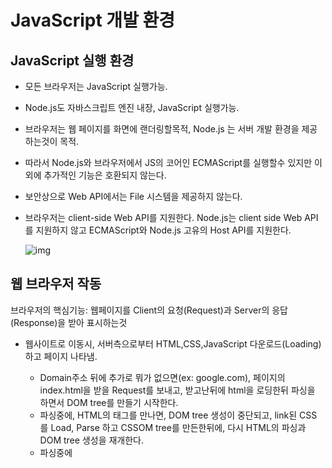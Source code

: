 ﻿# JavaScript 개발 환경
## JavaScript 실행 환경
* 모든 브라우저는 JavaScript 실행가능.

* Node.js도 자바스크립트 엔진 내장,  JavaScript 실행가능.

* 브라우저는 웹 페이지를 화면에 랜더링할목적, Node.js 는 서버 개발 환경을 제공 하는것이 목적.

* 따라서 Node.js와 브라우저에서 JS의 코어인 ECMAScript를 실행할수 있지만 이외에 추가적인 기능은 호환되지 않는다.

* 보안상으로 Web API에서는 File 시스템을 제공하지 않는다.

* 브라우저는 client-side Web API를 지원한다. Node.js는 client side Web API를 지원하지 않고 ECMAScript와 Node.js 고유의 Host API를 지원한다.

  ![img](https://poiemaweb.com/assets/fs-images/3-1.png)

## 웹 브라우저 작동
브라우저의 핵심기능: 웹페이지를  Client의 요청(Request)과 Server의 응답(Response)을 받아 표시하는것

* 웹사이트로 이동시, 서버측으로부터 HTML,CSS,JavaScript 다운로드(Loading)하고 페이지 나타냄.

  * Domain주소 뒤에 추가로 뭐가 없으면(ex: google.com), 페이지의 index.html을 받을 Request를 보내고, 받고난뒤에 html을 로딩한뒤 파싱을 하면서 DOM tree를 만들기 시작한다.
  * 파싱중에, HTML의 <link>태그를 만나면, DOM tree 생성이 중단되고, link된 CSS 를 Load, Parse 하고 CSSOM tree를 만든한뒤에, 다시 HTML의 파싱과 DOM tree 생성을 재개한다.
  * 파싱중에 <script> 태그를 만나면, 다시 파싱과 DOM tree를 중단하고, JavaScript부터 load, parse 하고 Syntax tree를 만든후에 다시 HTML로 파서 권한이 돌아가서 남은 파싱을 완료한다.
    * Syntax tree는 DOM tree 와 CSSOM tree 를 조작하고 수정한다.
  * Script 태그의 위치에따라 블로킹이 생겨 DOM 생성이 지연될수도 있다. HTML이 DOM객체로 변환되기 이전에 JavaScript가 실행되면 블로킹이된다. 따라서 Script태그 위치는 중요하다(보통 body태그 끝나기전에 넣음).
    * async: 웹페이지의 파싱과 외부 스크립트 파일의 다운로드가 동시에 진행. script 다운 완료후 실행됨.
    * defer:웹페이지 파싱과 외부 스크립트 파일 다운로드 동시 진행. 스크립트는 웹페이지 파싱 이후 실행.
  * DOM tree, CSSOM tree가 만들어지면, 둘이 합쳐져 Render tree를 만들고, Render tree를 기반으로 painting이 시작되고 웹페이지가 표시된다.

  

* 소스코드는 문자열로 구성되어 있으므로, 소스 코드를 해석하여 문법적 의미와 구조를 갖는 구조인 AST(Abstract Syntax Tree)를 생성, 이걸 통해 바이트 코드 생성후 실행.
	* Tokenizing: 소스 코드 문자열을 분석(Lexical analysis)하여 의미를 갖는 코드의 최소단위인 토큰(Token)들로 쪼갠다.
	* Parsing: 토큰들의 집합을 구문 분석(Syntactic analysis)하여 AST생성.
	* 코드 실행: 생성된 AST는 interpreter를 실행할수있는 Intermediate code인 bytecode로 변환되고 interpreter에 의해 실행된다.
* AST는 Interpreter 나 Compiler만이 사용하는것이 아니다. AST로 TypeScript, Prettier Babel같은 트랜스파일러도 구현할 수 있다.



## 개발자 도구
| 패널 | 설명 |
| :------: | :-----|
| Elements | 로딩된 웹페이지의 DOM과 CSS를 편집하여 렌더링된 뷰를 확인할수있다. 편집한 내용은 저장x.|
| Console | 로딩된 페이지의 에러확인, 자바스크립트 소스코드에 포함된 console.log method의 결과 확인 가능. |
| Sources | 로딩된 웹페이지의 자바스크립트 코드를 디버깅할 수 있다. |
| Network | 로딩된 웹 페이지에 관련한 네트워크 요청(request)정보와 퍼포먼스 확인 |
| Application | 웹 스토리지, 세션, 쿠키 확인 및 관리 |

## 콘솔
* 자바스크립트 코드에서 에러가 발생하여 정상작동 하지 않을때 우선적으로 확인.
* 간편하게 코드의 실행결과를 확인하기위해 console.log 함수 사용 가능.

## Node.js
* 클라이언트 사이드(웹 브라우저에서 동작하는 간단한 웹 애플리케이션)은 브라우저만으로도 개발 가능.
* 규모가 커짐에따라 React, jQuery같은 외부 라이브러리를 도입하거나 여러가지 도구를 사용해야 할필요가 있다. 이떄 Node.js와 npm이 필요.

## Node.js 와 npm
* Node.js는 크롬 V8 JavaScript engine 으로 마들어진  JavaScript Runtime Environment(런타임 환경)
* 브라우저 이외에서 JavaScript 동작 가능하게 해줌(Node.js)
* Node.js는 주로 사이드 어플 개발에 사용, 필요한 module, file system, Http 등 built-in API제공.
* Node.js는 데이터를 실시간 처리하는 SPA(Single Page Application)에 적합, CPU 사용 높은 애플리케이션에는 좋지 않음.
*  npm(node package manager): JavaScript 패키지 매니저. Node.js에서 사용할수있는 module들을 패키지화, 저장소 역할과 패키치 설치/관리를 위한 CLI(Command  line interface) 제공.

# 변수
*  연산후 결과를 재사용하고싶으면 결과가 저장된 메모리 공간의 주소에 직접접근하는것 외에는 방법이없다. 하지만 직접접근하는 것은 시스템을 멈추게 할 수도 있는 치명적 오류를 생산할 가능성이 높은 위험한 일이여서, 자바스크립트는 개발자의 직접적인 메모리 제어를 허용하지 않음.
* 기억하고싶은 데이터를 메모리에 저장하고, 저장된 데이터를 읽어 들여 재사용하기위해 변수를 사용한다.
* 변수는 하나의 값을 저장할 수 있는 메모리 공간에 붙인 이름, 또는 메모리 공간 자체를 말한다.
* 변수에 값을 저장하는 것을 할당(assignment)이라 하고, 변수에 저장된 값을 읽어 들이는 것을 참조(reference)라한다.
* 변수는 사람이 이해할 수 있도록 지정한 이름이기에, 좋은 이름의 변수는 가독성을 높여주기도한다. 

## 식별자
* 변수 이름을 식별자(identifier)라고도 부름.
* 식별자는 어떤 값을 구별하여 식별해낼 수 있는 이름을 말함.
* 변수, 함수 클래스 등의 이름은 모두 식별자
* 메모리 상에 존재하는 어떤 값을 식별하는것. 
* 식별자 네이밍규칙을 준수하고, 선언(declaration)을 통해 JavaScript engine에 식별자의 존재를 알린다.

## 변수 선언(Variable declaration)
* 변수를 생성하는것, 선언할 떄는 var,let,const keyword 사용.(keyword: 자바스크립트 엔진이 수행할 동작을 규정한 명령어)
* 변수 선언후 값을 주지 않으면 Js Engine에 의해 undefined가 할당되어 초기화됨.(undefined: Js가 제공하는 Primitive value(원시 타입의 값))
* 변수 선언 2단계:
	* Declaration phase(선언 단계): 변수 이름 등록으로 엔진에 변수의 존재를 알림
	* Initialization phase(초기화 단계): 값을 지정하기 위해 메모리 공간을 확보하고 암묵적으로 undefined 할당.
		* 변수 이름을 비릇한 모든 식별자는 실행 컨텍스트에 등록된다(execution context)
		* execution context: Js engine이 실행가능한 코드를 평가하고 실행하기위해 필요한 환경을 제공하고 코드의 실행 결과를 관리하는 영역. execution context를 통해 식별자, 스코프를 관리.
* 초기화단계(undefined 할당)을 거치지 않으면 확보된 메모리 공가넹는 이전에 다른 어플이 사용했던 값이 남아있을수있음. 이것을 Garbage value(쓰레기 값)이라 한다.

## 변수 선언의 실행 시점과 변수 호이스팅
* 변수 선언은 소스 코드가 순차적으로 한줄씩 실행되는 시점(run-time)이 아니라 그 전단계인 구문 분석(Syntax analysis)단계에 먼저 실행됨.
* JS engine은 순차적으로 실행하기 전에 먼저 소스 코드를 평가, 모든 선언문을 찾아내 식별자를 등록하고 초기화후, 선언문을 제외한 소스 코드를 한줄씩 순차적으로 실행.
* 변수 선언문이 코드의 선두로 올려진것처럼 동작하는 특징을 변수 호이스팅(variable hoisting)이라 한다.

## 값의 할당
* 변수에 값을 할당할 때는 할당 연산자(=)를 사용.
* var score = 80; 변수 선언과 값의 할당으로 구분하여 실행, 하지만!! 변수 선언은 소스 코드가 순차적으로 실행되기 전, 런타임 이전에 먼저 실행되지만 값의 할당은 순차적 실행 시점인 런타임에 실행됨.
	* var score;
	* score = 80;
* 이렇게 선언하는것과 같다.

## 재할당
* var keyword로 선언한 변수는 값 재할당 가능.
* 기존값을 버리고 새로운 값을 저장하는것.
* 재할당을 할 수 없어 저장된 값을 변경할수 없다면 상수(Constant)라 부른다.
* ES6에서 const키워드로 선언한 변수는 재할당이 금지된다. 따라서 const 키워드를 사용하여 상수를 표현할 수 있다.
* 값을 재할당 할때 기존 메모리 공간을 지우고 새로운것을 넣는게 아니고 새로운 메모리 공간을 확보하고 그 공간에 새로운 값을 저장한다.
* 이전 값은 어떤 변수도 갖고있지 않으므로, 불필요한 값들은 Garbage Collector에 의해 메모리에서 자동 해제된다. 단, 언제 해제될 지는 알 수 없다.
* 메모리 관리 방식에 따라 Unmanaged Language 와 Managed Language로 분류할수있다.
	* C 언어같은 Unmanaged Language는 개발자가 직접 메모리를 할당하고 해제하기 위해 malloc()과 free()같은 low-evel(저수준) 메모리 관리 기능을 제공. 개별자의 역량에 따라 최적의 퍼포먼스를 확보할수있지만, 반대로 치명적 오류를 생산할 가능성도 동시에 존재.
	* JavaScript 같은 Managed Language는 메모리의 할당/해제를 위한 메모리 관리 기능을 언어 차원에서 담당하고 개발자의 직접 제어를 허용하지 않음. 개발자가 명시적으로 할당/해제 불가. 더 이상 사용하지 않는 메모리의 해제는 Garbage Collector가 수행하며 이것도 개발자가 관여할수 없음. 개발자 역량에 의존하는부분은 작아짐, 퍼포먼스 면에서는 손실.

## 식별자 네이밍 규칙
* 식별자(identifier)는 네이밍 규칙을 준수해야한다.
	* 식별자는 특수문자를 제외한 문자, 숫자, underscore(_), 달러 기호($)를 포함할 수 있다.
	* 단, 식별자는 특수문자를 제외한 문자, underscore(_), 달러기호($)로 시작해야 한다. 숫자로 시작하는 것은 허용하지 않는다.
	* 예약어(reserved word)는 식별자로 사용할 수 없다
		* reserved word(예약어): 프로그래밍 언어에서 사용되고 있거나 사용될 예정인 단어들.
